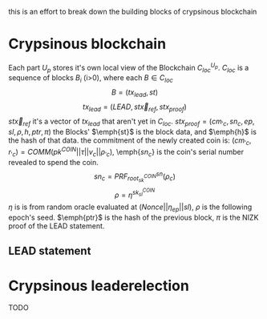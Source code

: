 this is an effort to break down the building blocks of crypsinous blockchain

# Crypsinous blockchain
Each part $U_p$ stores it's own local view of the Blockchain $C_{loc}^{U_p}$.
$C_{loc}$ is a sequence of blocks $B_i$ (i>0), where each $B \in C_{loc}$
$$ B = (tx_{lead},st)$$
$$tx_{lead} = (LEAD,st\overrightarrow{x}_{ref},stx_{proof})$$
$st\overrightarrow{x}_{ref}$ it's a vector of $tx_{lead}$ that aren't yet in $C_{loc}$.
$stx_{proof}=(cm_{\prime{c}},sn_c,ep,sl,\rho,h,ptr,\pi)$
the Blocks' $\emph{st}$ is the block data, and $\emph{h}$ is the hash of that data.
the commitment of the newly created coin is:
$(cm_{\prime{c}},r_{\prime{c}})=COMM(pk^{COIN}||\tau||v_c||\rho_{\prime{c}})$,
\emph{$sn_c$} is the coin's serial number revealed to spend the coin.
$$sn_c=PRF_{root_{sk}^{COIN}}^{sn}(\rho_c)$$
$$\rho=\eta^{sk_{sl}^{COIN}}$$
$\eta$ is is from random oracle evaluated at $(Nonce||\eta_{ep}||sl)$, $\rho$ is the following epoch's seed. $\emph{ptr}$ is the hash of the previous block, $\pi$ is the NIZK proof of the LEAD statement.

## LEAD statement

# Crypsinous leaderelection
TODO

